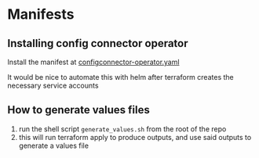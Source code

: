 # Manifests

## Installing config connector operator

Install the manifest at [configconnector-operator.yaml](./configconnector-operator.yaml)

It would be nice to automate this with helm after terraform creates the necessary service accounts

## How to generate values files

1. run the shell script `generate_values.sh` from the root of the repo
2. this will run terraform apply to produce outputs, and use said outputs to generate a values file
